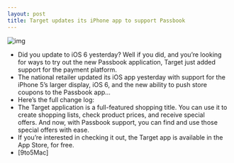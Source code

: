 ```yaml
---
layout: post
title: Target updates its iPhone app to support Passbook
---
```

![img](http://media.idownloadblog.com/wp-content/uploads/2012/09/target-passbooks.jpg)
* Did you update to iOS 6 yesterday? Well if you did, and you’re looking for ways to try out the new Passbook application, Target just added support for the payment platform.
* The national retailer updated its iOS app yesterday with support for the iPhone 5’s larger display, iOS 6, and the new ability to push store coupons to the Passbook app…
* Here’s the full change log:
* The Target application is a full-featured shopping title. You can use it to create shopping lists, check product prices, and receive special offers. And now, with Passbook support, you can find and use those special offers with ease.
* If you’re interested in checking it out, the Target app is available in the App Store, for free.
* [9to5Mac]

